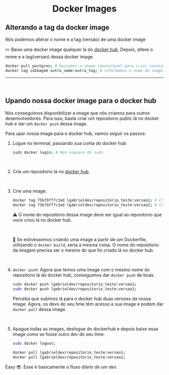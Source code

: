 <!-- title -->
<h1 align="center">Docker Images</h1>

## Alterando a tag da docker image
Nós podemos alterar o nome e a tag (versão) de uma docker image

✏️ Baixe uma docker image qualquer lá do [docker hub](https://hub.docker.com/). Depois, altere o nome e a tag(versao) dessa docker image.

```bash
docker pull postgres; # baixamos a image (executável para criar containers) contendo apenas o postgres
docker tag idImagem outro_name:outra_tag; # informamos o nome da image :  informamos o nome da tag
```

<hr>
<br>

## Upando nossa docker image para o docker hub
Nós conseguimos disponibilizar a image que nós criamos para outros desenvolvedores. Para isso, basta criar um repositorio public lá no docker hub e dar um `docker push` dessa image.

Para upar nossa image para o docker hub, vamos seguir os passos:

1. Logue no terminal, passando sua conta do docker hub:

    ```bash
    sudo docker login; # Não esquece do sudo
    ```
<br>

2. Crie um repositorio lá no [docker hub](https://hub.docker.com/).

<br>

3. Crie uma image:

    ```bash
    docker tag 75b7bff7c3ad lgabrieldev/repositorio_teste:versao1; # Criamos uma docker image a partir de uma ja existente
    docker tag 75b7bff7c3ad lgabrieldev/repositorio_teste:versao2; # Criamos uma docker image a partir de uma ja existente
    ```
    ⚠️ O nome do repositorio dessa image deve ser igual ao repositorio que voce criou lá no docker hub.
    
    <br>

    📖 Se estivéssemos criando uma image a partir de um Dockerfile, utilizando o `docker build`, seria a mesma coisa. O nome do repositorio da imagem precisa ser o mesmo do que foi criado lá no docker hub.

<br>


4. `docker push`:
Agora que temos uma image com o mesmo nome do repositorio lá do docker hub, conseguimos dar `docker push` de boas.

    ```bash
    sudo docker push lgabrieldev/repositorio_teste:versao1;
    sudo docker push lgabrieldev/repositorio_teste:versao2;
    ```

    Perceba que subimos lá para o docker hub duas versoes da nossa image. Agora, os devs do seu time têm acesso a sua image e podem dar `docker pull` dessa image.

<br>

5. Apague todas as images, deslogue do dockerhub e depois baixe essa image como se fosse outro dev do seu time.

    ```bash
    sudo docker logout;

    docker pull lgabrieldev/repositorio_teste:versao1;
    docker pull lgabrieldev/repositorio_teste:versao2;
    ```

Easy 😎. Esse é basicamente o fluxo diário de um dev.